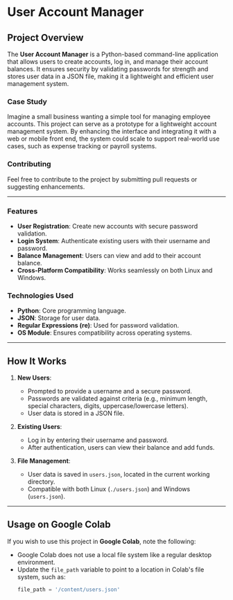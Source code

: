 # User Account Manager

## Project Overview
The **User Account Manager** is a Python-based command-line application that allows users to create accounts, log in, and manage their account balances. It ensures security by validating passwords for strength and stores user data in a JSON file, making it a lightweight and efficient user management system.

### Case Study
Imagine a small business wanting a simple tool for managing employee accounts. This project can serve as a prototype for a lightweight account management system. By enhancing the interface and integrating it with a web or mobile front end, the system could scale to support real-world use cases, such as expense tracking or payroll systems.

### Contributing
Feel free to contribute to the project by submitting pull requests or suggesting enhancements.

---

### Features
- **User Registration**: Create new accounts with secure password validation.
- **Login System**: Authenticate existing users with their username and password.
- **Balance Management**: Users can view and add to their account balance.
- **Cross-Platform Compatibility**: Works seamlessly on both Linux and Windows.

### Technologies Used
- **Python**: Core programming language.
- **JSON**: Storage for user data.
- **Regular Expressions (re)**: Used for password validation.
- **OS Module**: Ensures compatibility across operating systems.

---

## How It Works
1. **New Users**: 
   - Prompted to provide a username and a secure password.
   - Passwords are validated against criteria (e.g., minimum length, special characters, digits, uppercase/lowercase letters).
   - User data is stored in a JSON file.

2. **Existing Users**:
   - Log in by entering their username and password.
   - After authentication, users can view their balance and add funds.

3. **File Management**:
   - User data is saved in `users.json`, located in the current working directory.
   - Compatible with both Linux (`./users.json`) and Windows (`users.json`).

---

## Usage on Google Colab
If you wish to use this project in **Google Colab**, note the following:
- Google Colab does not use a local file system like a regular desktop environment.
- Update the `file_path` variable to point to a location in Colab's file system, such as:
  ```python
  file_path = '/content/users.json'
